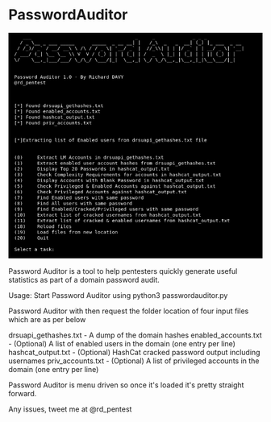# PasswordAuditor

![PasswordAuditor](https://github.com/rmdavy/PasswordAuditor/blob/master/password_auditor.png)

Password Auditor is a tool to help pentesters quickly generate useful statistics as part of a domain password audit. 

Usage:
Start Password Auditor using
python3 passwordauditor.py

Password Auditor with then request the folder location of four input files which are as per below

drsuapi_gethashes.txt - A dump of the domain hashes
enabled_accounts.txt - (Optional) A list of enabled users in the domain (one entry per line)
hashcat_output.txt - (Optional) HashCat cracked password output including usernames
priv_accounts.txt - (Optional) A list of privileged accounts in the domain (one entry per line)

Password Auditor is menu driven so once it's loaded it's pretty straight forward.

Any issues, tweet me at @rd_pentest
